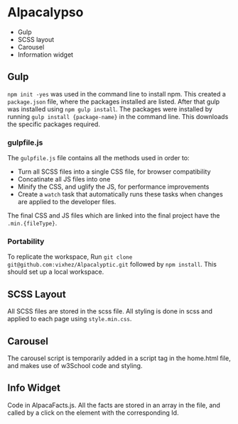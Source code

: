 # Alpacalypso
- Gulp
- SCSS layout
- Carousel
- Information widget

## Gulp
`npm init -yes` was used in the command line to install npm. This created a `package.json` file, where the packages installed are listed. After that gulp was installed using `npm gulp install`.
The packages were installed by running `gulp install {package-name}` in the command line. This downloads the specific packages required.

### gulpfile.js
The `gulpfile.js` file contains all the methods used in order to:
- Turn all SCSS files into a single CSS file, for browser compatibility
- Concatinate all JS files into one
- Minify the CSS, and uglify the JS, for performance improvements
- Create a `watch` task that automatically runs these tasks when changes are applied to the developer files.

The final CSS and JS files which are linked into the final project have the `.min.{fileType}`.

### Portability
To replicate the workspace, Run `git clone git@github.com:vixhez/Alpacalyptic.git` followed by `npm install`. This should set up a local workspace.

## SCSS Layout
All SCSS files are stored in the scss file. All styling is done in scss and applied to each page using `style.min.css`.

## Carousel
The carousel script is temporarily added in a script tag in the home.html file, and makes use of w3School code and styling.

## Info Widget
Code in AlpacaFacts.js. All the facts are stored in an array in the file, and called by a click on the element with the corresponding Id.
